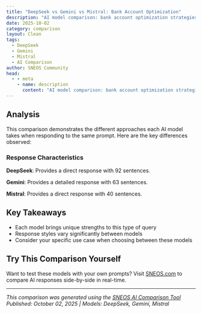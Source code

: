 ```yaml
---
title: "DeepSeek vs Gemini vs Mistral: Bank Account Optimization"
description: "AI model comparison: bank account optimization strategies..."
date: 2025-10-02
category: comparison
layout: Clean
tags:
  - DeepSeek
  - Gemini
  - Mistral
  - AI Comparison
author: SNEOS Community
head:
  - - meta
    - name: description
      content: "AI model comparison: bank account optimization strategies..."
---
```


<ChatComparison
  title="DeepSeek vs Gemini vs Mistral: Bank Account Optimization"
  prompt="bank account optimization strategies"
  :responses='{
    "DeepSeek": "Of course. \u0022Bank account optimization\u0022 is about structuring your finances to maximize your money\u0027s utility\u2014ensuring it\u0027s safe, accessible when needed, and growing as much as possible, all while minimizing fees and effort.\n\nHere is a comprehensive guide to bank account optimization strategies, broken down from foundational principles to advanced tactics.\n\n### The Core Philosophy: \u0022Give Every Dollar a Job\u0022\n\nThe goal is to move away from having a single, stagnant checking account. Instead, you create a system of accounts, each with a specific purpose. This is often called the \u0022Bucket\u0022 or \u0022Silo\u0022 method.\n\n---\n\n### Level 1: The Foundational Setup (The Essential Trio)\n\nThis is the non-negotiable base for anyone looking to optimize. It consists of three accounts, ideally at the same bank for easy transfers.\n\n1.  **Primary Checking Account**\n    *   **Purpose:** The \u0022Command Center.\u0022 This is for daily operations\u2014receiving your paycheck, paying bills, and using your debit card.\n    *   **Optimization Strategy:**\n        *   **Set a \u0022Zero Point\u0022:** Determine a minimum balance (e.g., one month\u0027s expenses) that should always remain in the account as a buffer. Your goal is not to hit $0, but to hover around this zero point.\n        *   **Automate Bill Pay:** Schedule all fixed bills to be paid automatically.\n        *   **Fee Elimination:** Choose an account with no monthly fees and reimbursed ATM fees. Many online banks excel here.\n\n2.  **High-Yield Savings Account (HYSA)**\n    *   **Purpose:** Your \u0022Short-Term Savings Bucket.\u0022 This is for emergency funds, sinking funds (for vacations, car repairs, holidays), and near-term goals (down payment in the next 1-3 years).\n    *   **Optimization Strategy:**\n        *   **Separate from Checking:** Keep this at a different bank than your checking to create a small psychological barrier to spending.\n        *   **Chase High APYs:** Interest rates vary. Use sites like Bankrate or NerdWallet to find the top-yielding HYSAs. Online banks typically offer much higher rates than traditional brick-and-mortar banks.\n        *   **Automate Transfers:** Set up an automatic transfer from your checking to your HYSA right after each payday (\u0022pay yourself first\u0022).\n\n3.  **Emergency Fund**\n    *   **Purpose:** Financial shock absorber. This is *not* for vacations; it\u0027s for true emergencies like job loss, major medical bills, or critical car/house repairs.\n    *   **Optimization Strategy:**\n        *   **Fund It:** Aim for 3-6 months\u0027 worth of essential living expenses.\n        *   **Store It:** Keep this money in your **HYSA**. It\u0027s safe, FDIC-insured, and earns more interest than a checking account, while remaining accessible.\n\n---\n\n### Level 2: Advanced Optimization (The Multi-Account System)\n\nOnce the trio is set up, you can get more granular to fine-tune your savings goals and investment strategy.\n\n4.  **Specialized Savings Accounts (\u0022Sinking Funds\u0022)**\n    *   **Purpose:** To save for specific, predictable, non-monthly expenses.\n    *   **Optimization Strategy:**\n        *   **Use Multiple HYSAs or \u0022Buckets\u0022:** Many modern banks (like Ally, Capital One, SoFi) allow you to create multiple savings accounts or \u0022vaults\u0022 within one account.\n        *   **Examples of Buckets:**\n            *   Vacation Fund\n            *   Car Insurance/Repair Fund\n            *   Holiday \u0026 Gifts Fund\n            *   Home Down Payment Fund\n        *   **Automate Contributions:** Calculate how much you need for each goal per month and automate the transfers.\n\n5.  **Brokerage Account**\n    *   **Purpose:** For **long-term investing** (5\u002B years). This is where your money goes to work for significant growth (stocks, bonds, ETFs).\n    *   **Optimization Strategy:**\n        *   **Link to Checking:** Connect it to your primary checking account for easy funding.\n        *   **Automate Investing:** Set up recurring transfers to buy low-cost index funds or ETFs (e.g., S\u0026P 500 index fund). This is called dollar-cost averaging.\n        *   **Keep it Separate:** This is your growth engine, not a savings account. Don\u0027t dip into it for short-term needs.\n\n---\n\n### Level 3: High-Effort, High-Reward Tactics\n\nThese strategies require more active management but can yield significant benefits.\n\n6.  **Bank Account Bonuses**\n    *   **The Strategy:** Banks often offer cash bonuses (e.g., $200-$500) for opening a new account and meeting requirements like setting up direct deposit and maintaining a minimum balance for a few months.\n    *   **How to Optimize:**\n        *   **Read the Fine Print:** Understand the requirements and fees completely.\n        *   **Use a Tracker:** Use a spreadsheet to track requirements and calendar dates.\n        *   **Churn Responsibly:** Once you\u0027ve collected the bonus and the required time has passed, you can close the account and move on to the next offer. Be mindful of hard credit pulls (more common with checking accounts).\n\n7.  **Treasury Bills (T-Bills) \u0026 Money Market Funds**\n    *   **The Strategy:** For your **Emergency Fund** or large, short-term savings, you can potentially earn a higher, risk-free yield than a standard HYSA.\n    *   **How it Works:**\n        *   **T-Bills:** U.S. government debt with maturities of 4 weeks to 1 year. The interest is exempt from state and local taxes.\n        *   **Money Market Funds:** Offered through brokerages (like Vanguard, Fidelity), these often yield slightly more than HYSAs and are very liquid.\n    *   **Consideration:** This adds a small layer of complexity (e.g., T-Bills have a maturity date), so it\u0027s only recommended for optimized, non-immediate emergency funds.\n\n### Putting It All Together: The Optimized Cash Flow\n\nHere\u2019s how money should move in an optimized system:\n\n1.  **Paycheck Arrives** in your **Primary Checking Account**.\n2.  **Immediate Automatic Transfers:**\n    *   A set amount goes to your **HYSA** (general emergency fund).\n    *   Allocated amounts go to your various **Sinking Fund Buckets** (Vacation, Car, etc.).\n    *   A set amount goes to your **Brokerage Account** for investing.\n3.  **Bills are Paid** automatically from your Checking Account.\n4.  **Spending Money** remains in Checking for groceries, gas, and discretionary spending.\n5.  **Surplus Management:** Any money left over above your \u0022Zero Point\u0022 at the end of the month gets swept into your HYSA or brokerage account.\n\n### Summary: Key Optimization Principles\n\n*   **Eliminate Fees:** This is the easiest win. Ditch any account that charges a monthly maintenance fee.\n*   **Maximize Interest:** Don\u0027t let cash sit idle. Keep savings in a **High-Yield Savings Account**.\n*   **Automate Everything:** Set up automatic transfers for savings, bills, and investments. This removes the need for willpower and ensures consistency.\n*   **Segment Your Money:** Use separate accounts for different goals (Spending, Emergency, Vacation, Investing). This provides clarity and prevents accidental overspending.\n*   **Right Tool for the Job:** Checking is for spending. Savings is for saving. Brokerage is for long-term growth. Don\u0027t mix their primary purposes.\n\nBy implementing these strategies, you transform your bank accounts from passive repositories into an active, efficient system that protects your present and builds your future.",
    "Gemini": "Optimizing your bank accounts involves a multifaceted approach, focusing on minimizing fees, maximizing returns, and simplifying your financial life. Here\u0027s a breakdown of strategies:\n\n**1. Minimize Fees and Overdrafts:**\n\n*   **Understand Fee Structures:**  Know the monthly maintenance fees, ATM fees (especially out-of-network), overdraft fees, inactivity fees, and any other potential charges.  Read the fine print!\n*   **Meet Minimum Balance Requirements:** Many accounts waive monthly fees if you maintain a minimum daily or monthly average balance.  Consider if you can realistically keep that balance.\n*   **Set Up Direct Deposit:** Often, direct deposit of your paycheck or government benefits automatically waives fees.\n*   **Use In-Network ATMs:** Avoid fees by sticking to your bank\u0027s ATMs or ATMs within their partner network.\n*   **Use a Debit Card Strategically:**  Some banks offer rewards or cashback on debit card purchases.\n*   **Opt-Out of Overdraft Protection:** This can prevent high overdraft fees. Instead, link your checking account to a savings account for overdraft transfers, or have the transaction declined if funds are insufficient.  **Crucially, compare costs:** Overdraft transfer fees might still be cheaper than a regular overdraft fee.\n*   **Monitor Your Account Regularly:**  Check your balance online or via mobile app frequently to avoid surprises and catch errors.\n*   **Sign Up for Balance Alerts:**  Receive email or text alerts when your balance falls below a certain threshold.\n*   **Consider a No-Fee Account:**  Look for banks or credit unions offering truly no-fee checking or savings accounts.  Online banks are often a good option.\n\n**2. Maximize Returns on Savings:**\n\n*   **High-Yield Savings Accounts (HYSAs):**  These accounts offer significantly higher interest rates than traditional savings accounts. Online banks often have the best rates.\n*   **Money Market Accounts (MMAs):**  Similar to HYSAs, MMAs usually offer higher interest rates but may have higher minimum balance requirements.\n*   **Certificates of Deposit (CDs):**  CDs lock your money away for a set period (e.g., 6 months, 1 year, 5 years) in exchange for a fixed interest rate.  Longer terms typically offer higher rates.  **Consider a CD ladder:** Spread your savings across CDs with staggered maturity dates to access funds more frequently without sacrificing higher rates.\n*   **Consider a Brokerage Cash Management Account:** Some brokerage firms offer cash management accounts that pay competitive interest rates, often higher than traditional savings accounts, and offer FDIC insurance.\n*   **Automate Savings:**  Set up automatic transfers from your checking account to your savings account regularly.  Even small amounts add up over time.\n*   **Shop Around for the Best Rates:**  Interest rates change frequently. Use online comparison tools to find the highest-yielding accounts.\n*   **Tax-Advantaged Savings:** Explore options like:\n    *   **Health Savings Accounts (HSAs):** If you have a high-deductible health plan, an HSA offers triple tax advantages: contributions are tax-deductible, earnings are tax-free, and withdrawals for qualified medical expenses are also tax-free.\n    *   **Retirement Accounts (401(k), IRA):** While not strictly \u0022bank\u0022 accounts, retirement accounts are crucial for long-term savings and offer significant tax benefits.\n*   **Cash Back Rewards Programs:** Some banking institutions offer debit cards that reward you with cash back percentages on qualified purchases.\n\n**3. Simplify Your Banking:**\n\n*   **Consolidate Accounts:** Having too many accounts can be difficult to manage.  Consider consolidating accounts at one or two institutions.\n*   **Use Online and Mobile Banking:**  These tools make it easy to manage your accounts, transfer funds, pay bills, and track your spending.\n*   **Bill Pay:**  Use your bank\u0027s bill pay feature to automate payments and avoid late fees.\n*   **Paperless Statements:**  Reduce clutter and help the environment by opting for electronic statements.\n*   **Set Up Automatic Transfers:**  Automate transfers between your checking and savings accounts, or to other accounts like investment accounts.\n*   **Contactless Payments:**  Use digital wallets (Apple Pay, Google Pay, Samsung Pay) or contactless debit cards for faster and more secure transactions.\n\n**4. Choosing the Right Bank:**\n\n*   **Assess Your Needs:**  Consider your banking habits, financial goals, and desired features. Do you value convenience, low fees, high interest rates, or specific services?\n*   **Compare Different Banks:**  Research different banks and credit unions, considering their fees, interest rates, ATM networks, online and mobile banking features, customer service, and financial stability.\n*   **Consider Online Banks:**  Online banks often offer higher interest rates and lower fees than traditional brick-and-mortar banks.\n*   **Consider Credit Unions:**  Credit unions are member-owned, non-profit financial institutions that often offer lower fees and better interest rates.\n*   **Read Reviews:**  Check online reviews to get insights into other customers\u0027 experiences with the bank.\n*   **Financial Stability:** Ensure your bank is FDIC-insured (or NCUA-insured for credit unions) up to $250,000 per depositor, per insured bank.\n\n**5. Specific Account Optimization Strategies:**\n\n*   **Emergency Fund:** Keep your emergency fund in a high-yield savings account or money market account that is easily accessible.  Aim for 3-6 months\u0027 worth of living expenses.\n*   **Checking Account as a Hub:**  Use your checking account as the central hub for your finances, receiving your paycheck, paying bills, and transferring funds to other accounts.\n*   **Savings Goals Accounts:** Create separate savings accounts for different goals, such as a vacation fund, down payment fund, or debt repayment fund.  This helps you stay organized and motivated.\n*   **Round-Up Programs:** Some banks offer round-up programs that automatically round up your debit card purchases to the nearest dollar and transfer the difference to your savings account.\n*   **Reward Checking Accounts:**  Some checking accounts offer rewards or cashback based on certain activities, such as making a certain number of debit card transactions or maintaining a certain balance.  Be sure to read the fine print carefully to understand the requirements.\n\n**Important Considerations:**\n\n*   **FDIC/NCUA Insurance:** Always ensure your deposits are insured by the FDIC (Federal Deposit Insurance Corporation) for banks or the NCUA (National Credit Union Administration) for credit unions, up to $250,000 per depositor, per insured institution.\n*   **Security:**  Protect your account information by using strong passwords, enabling two-factor authentication, and being cautious of phishing scams.\n*   **Review Regularly:**  Periodically review your banking setup to ensure it still meets your needs and that you are getting the best possible rates and terms.\n\nBy implementing these strategies, you can optimize your bank accounts, save money on fees, earn more interest, and simplify your financial life. Remember to tailor your approach to your individual circumstances and financial goals.\n",
    "Mistral": "Optimizing your bank account involves managing your finances efficiently to maximize benefits, minimize fees, and ensure financial security. Here are some strategies to help you optimize your bank account:\n\n### 1. **Choose the Right Account Type**\n   - **Checking Account:** Ideal for daily transactions and bill payments.\n   - **Savings Account:** Best for setting aside money for future use, often with higher interest rates.\n   - **High-Yield Savings Account:** Offers higher interest rates compared to traditional savings accounts.\n   - **Money Market Account:** Combines features of checking and savings accounts, often with higher interest rates.\n   - **Certificates of Deposit (CDs):** Lock in your money for a fixed term with a guaranteed interest rate.\n\n### 2. **Minimize Fees**\n   - **Overdraft Fees:** Opt out of overdraft protection or link your checking account to a savings account to avoid fees.\n   - **Monthly Maintenance Fees:** Choose accounts with no or low maintenance fees, or meet the minimum balance requirements.\n   - **ATM Fees:** Use in-network ATMs or banks that reimburse out-of-network ATM fees.\n   - **Foreign Transaction Fees:** Use banks that offer no or low fees for international transactions.\n\n### 3. **Maximize Interest Rates**\n   - **High-Yield Savings Accounts:** Look for online banks or credit unions that offer higher interest rates.\n   - **CDs:** Consider laddering CDs to take advantage of higher interest rates over different terms.\n   - **Money Market Accounts:** These often offer higher interest rates than traditional savings accounts.\n\n### 4. **Automate Savings**\n   - **Direct Deposit:** Set up direct deposit to automatically allocate a portion of your paycheck to savings.\n   - **Automatic Transfers:** Schedule regular transfers from your checking to savings account.\n   - **Round-Up Programs:** Use apps or bank features that round up your purchases to the nearest dollar and save the difference.\n\n### 5. **Use Budgeting Tools**\n   - **Budgeting Apps:** Use apps like Mint, YNAB, or Personal Capital to track your spending and savings.\n   - **Banking Apps:** Many banks offer built-in budgeting tools to help you manage your finances.\n\n### 6. **Optimize Rewards and Benefits**\n   - **Cashback and Rewards:** Use credit cards that offer cashback or rewards on purchases, but ensure you pay off the balance each month.\n   - **Bank Promotions:** Take advantage of sign-up bonuses and promotions offered by banks.\n\n### 7. **Ensure Financial Security**\n   - **FDIC Insurance:** Ensure your bank is FDIC-insured to protect your deposits up to $250,000.\n   - **Fraud Protection:** Use banks with robust fraud protection and monitoring services.\n   - **Two-Factor Authentication:** Enable two-factor authentication for added security.\n\n### 8. **Review and Adjust Regularly**\n   - **Monthly Review:** Regularly review your account statements to ensure accuracy and identify any unusual activity.\n   - **Annual Review:** Assess your financial goals and adjust your banking strategy accordingly.\n\n### 9. **Consider Multiple Accounts**\n   - **Emergency Fund:** Keep a separate account for emergency savings.\n   - **Goal-Specific Accounts:** Open different accounts for specific savings goals, such as a vacation fund or a down payment on a house.\n\n### 10. **Leverage Technology**\n   - **Mobile Banking:** Use mobile banking apps for convenience and to monitor your accounts.\n   - **Online Bill Pay:** Set up automatic bill payments to avoid late fees and ensure timely payments.\n\nBy implementing these strategies, you can optimize your bank account to better manage your finances, save more effectively, and ensure financial security."
  }'
  published-date="12:14"
/>

## Analysis

This comparison demonstrates the different approaches each AI model takes when responding to the same prompt. Here are the key differences observed:

### Response Characteristics

**DeepSeek**: Provides a direct response with 92 sentences. 

**Gemini**: Provides a detailed response with 63 sentences. 

**Mistral**: Provides a direct response with 40 sentences. 

## Key Takeaways

- Each model brings unique strengths to this type of query
- Response styles vary significantly between models
- Consider your specific use case when choosing between these models

## Try This Comparison Yourself

Want to test these models with your own prompts? Visit [SNEOS.com](https://sneos.com) to compare AI responses side-by-side in real-time.

---

*This comparison was generated using the [SNEOS AI Comparison Tool](https://sneos.com)*
*Published: October 02, 2025 | Models: DeepSeek, Gemini, Mistral*
